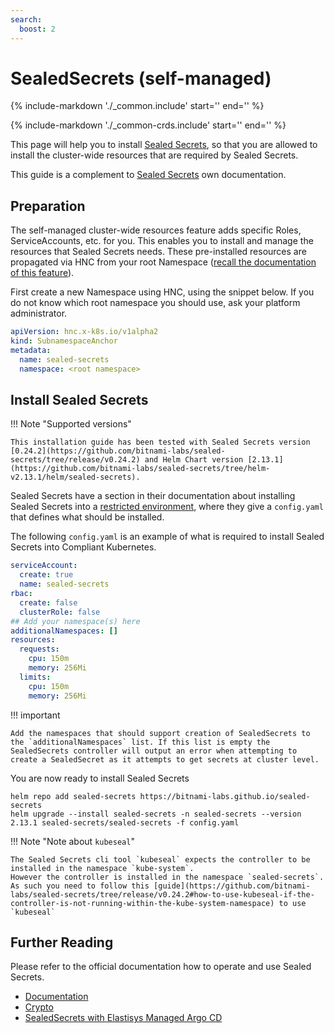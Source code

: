 ```yaml
---
search:
  boost: 2
---
```

# SealedSecrets (self-managed)

{%
   include-markdown './_common.include'
   start='<!--disclaimer-start-->'
   end='<!--disclaimer-end-->'
%}

{%
   include-markdown './_common-crds.include'
   start='<!--disclaimer-start-->'
   end='<!--disclaimer-end-->'
%}

This page will help you to install [Sealed Secrets](https://github.com/bitnami-labs/sealed-secrets), so that you are allowed to install the cluster-wide resources that are required by Sealed Secrets.

This guide is a complement to [Sealed Secrets](https://github.com/bitnami-labs/sealed-secrets/tree/v0.24.2) own documentation.

## Preparation

The self-managed cluster-wide resources feature adds specific Roles, ServiceAccounts, etc. for you.
This enables you to install and manage the resources that Sealed Secrets needs.
These pre-installed resources are propagated via HNC from your root Namespace ([recall the documentation of this feature](../namespaces.md)).

First create a new Namespace using HNC, using the snippet below.
If you do not know which root namespace you should use, ask your platform administrator.

```yaml
apiVersion: hnc.x-k8s.io/v1alpha2
kind: SubnamespaceAnchor
metadata:
  name: sealed-secrets
  namespace: <root namespace>
```

## Install Sealed Secrets

!!! Note "Supported versions"

    This installation guide has been tested with Sealed Secrets version [0.24.2](https://github.com/bitnami-labs/sealed-secrets/tree/release/v0.24.2) and Helm Chart version [2.13.1](https://github.com/bitnami-labs/sealed-secrets/tree/helm-v2.13.1/helm/sealed-secrets).

Sealed Secrets have a section in their documentation about installing Sealed Secrets into a [restricted environment](https://github.com/bitnami-labs/sealed-secrets/tree/v0.24.2#helm-chart-on-a-restricted-environment), where they give a `config.yaml` that defines what should be installed.

The following `config.yaml` is an example of what is required to install Sealed Secrets into Compliant Kubernetes.

```yaml
serviceAccount:
  create: true
  name: sealed-secrets
rbac:
  create: false
  clusterRole: false
## Add your namespace(s) here
additionalNamespaces: []
resources:
  requests:
    cpu: 150m
    memory: 256Mi
  limits:
    cpu: 150m
    memory: 256Mi
```

!!! important

    Add the namespaces that should support creation of SealedSecrets to the `additionalNamespaces` list. If this list is empty the SealedSecrets controller will output an error when attempting to create a SealedSecret as it attempts to get secrets at cluster level.

You are now ready to install Sealed Secrets

```console
helm repo add sealed-secrets https://bitnami-labs.github.io/sealed-secrets
helm upgrade --install sealed-secrets -n sealed-secrets --version 2.13.1 sealed-secrets/sealed-secrets -f config.yaml
```

!!! Note "Note about `kubeseal`"

    The Sealed Secrets cli tool `kubeseal` expects the controller to be installed in the namespace `kube-system`.
    However the controller is installed in the namespace `sealed-secrets`.
    As such you need to follow this [guide](https://github.com/bitnami-labs/sealed-secrets/tree/release/v0.24.2#how-to-use-kubeseal-if-the-controller-is-not-running-within-the-kube-system-namespace) to use `kubeseal`

## Further Reading

Please refer to the official documentation how to operate and use Sealed Secrets.

- [Documentation](https://github.com/bitnami-labs/sealed-secrets/tree/release/v0.24.2#usage)
- [Crypto](https://github.com/bitnami-labs/sealed-secrets/blob/release/v0.24.2/docs/developer/crypto.md)
- [SealedSecrets with Elastisys Managed Argo CD](../additional-services/argocd.md#with-sealedsecrets)
